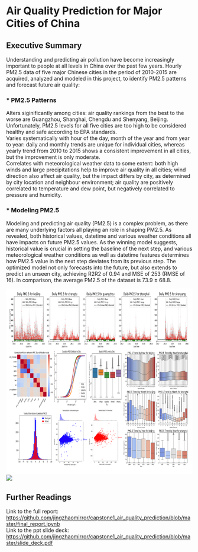 # Air Quality Prediction for Major Cities of China

## Executive Summary

Understanding and predicting air pollution have become increasingly important to people at all levels in China over the past few years. Hourly PM2.5 data of five major Chinese cities in the period of 2010-2015 are acquired, analyzed and modeled in this project, to identify PM2.5 patterns and forecast future air quality: 

### * PM2.5 Patterns

Alters siginificantly among cities: air quality rankings from the best to the worse are Guangzhou, Shanghai, Chengdu and Shenyang, Beijing. Unfortunately, PM2.5 levels for all five cities are too high to be considered healthy and safe according to EPA standards.<br>
Varies systematically with hour of the day, month of the year and from year to year: daily and monthly trends are unique for individual cities, whereas yearly trend from 2010 to 2015 shows a consistent improvement in all cities, but the improvement is only moderate.<br>
Correlates with meteorological weather data to some extent: both high winds and large precipitations help to improve air quality in all cities; wind direction also affect air quality, but the impact differs by city, as determined by city location and neighbour environment; air quality are positively correlated to temperature and dew point, but negatively correlated to pressure and humidity.<br>

### * Modeling PM2.5

Modeling and predicting air quality (PM2.5) is a complex problem, as there are many underlying factors all playing an role in shaping PM2.5. As revealed, both historical values, datetime and various weather conditions all have impacts on future PM2.5 values. As the winning model suggests, historical value is crucial in setting the baseline of the next step, and various meteorological weather conditions as well as datetime features determines how PM2.5 value in the next step deviates from its previous step. The optimized model not only forecasts into the future, but also extends to predict an unseen city, achieving  R2R2  of 0.94 and MSE of 253 (RMSE of 16). In comparison, the average PM2.5 of the dataset is 73.9 ± 68.8.

<img src="figures/collage.png" height="500" width="900">

<div class='tableauPlaceholder' id='viz1550266584631' style='position: relative'><noscript><a href='https:&#47;&#47;github.com&#47;jingzhaomirror&#47;capstone1_air_quality_prediction'><img alt=' ' src='https:&#47;&#47;public.tableau.com&#47;static&#47;images&#47;3Z&#47;3ZYB9XRFJ&#47;1_rss.png' style='border: none' /></a></noscript><object class='tableauViz'  style='display:none;'><param name='host_url' value='https%3A%2F%2Fpublic.tableau.com%2F' /> <param name='embed_code_version' value='3' /> <param name='path' value='shared&#47;3ZYB9XRFJ' /> <param name='toolbar' value='yes' /><param name='static_image' value='https:&#47;&#47;public.tableau.com&#47;static&#47;images&#47;3Z&#47;3ZYB9XRFJ&#47;1.png' /> <param name='animate_transition' value='yes' /><param name='display_static_image' value='yes' /><param name='display_spinner' value='yes' /><param name='display_overlay' value='yes' /><param name='display_count' value='yes' /><param name='filter' value='publish=yes' /></object></div>                <script type='text/javascript'>                    var divElement = document.getElementById('viz1550266584631');                    var vizElement = divElement.getElementsByTagName('object')[0];                    vizElement.style.width='100%';vizElement.style.height=(divElement.offsetWidth*0.75)+'px';                    var scriptElement = document.createElement('script');                    scriptElement.src = 'https://public.tableau.com/javascripts/api/viz_v1.js';                    vizElement.parentNode.insertBefore(scriptElement, vizElement);                </script>


## Further Readings
Link to the full report: https://github.com/jingzhaomirror/capstone1_air_quality_prediction/blob/master/final_report.ipynb
<br>
Link to the ppt slide deck: https://github.com/jingzhaomirror/capstone1_air_quality_prediction/blob/master/slide_deck.pdf
<br>
